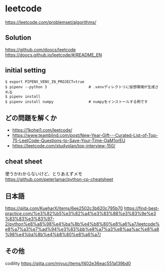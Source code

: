 # leetcode
https://leetcode.com/problemset/algorithms/

## Solution
https://github.com/doocs/leetcode
https://doocs.github.io/leetcode/#/README_EN

## initial setting
```
$ export PIPENV_VENV_IN_PROJECT=true
$ pipenv --python 3                   # .venvディレクトリに仮想環境が生成される
$ pipenv install
$ pipenv install numpy                # numpyをインストールする例です
```

## どの問題を解くか
- https://1kohei1.com/leetcode/
- https://www.teamblind.com/post/New-Year-Gift---Curated-List-of-Top-75-LeetCode-Questions-to-Save-Your-Time-OaM1orEU
- https://leetcode.com/studyplan/top-interview-150/

## cheat sheet
使うかわからないけど、とりあえずメモ
https://github.com/peterlamar/python-cp-cheatsheet


## 日本語
https://qiita.com/KueharX/items/6ee2502c3b620c795b70
https://find-best-practice.com/%e3%82%b5%e3%82%a4%e3%83%88%e3%83%9e%e3%83%83%e3%83%97-2/python%e8%a8%98%e4%ba%8b%e4%b8%80%e8%a6%a7/leetcode%e8%a7%a3%e7%ad%94%e3%83%bb%e8%a7%a3%e8%aa%ac%e8%a8%98%e4%ba%8b%e4%b8%80%e8%a6%a7/

## その他
codility
https://qiita.com/miyuc/items/f402e36eac551a139bd0

